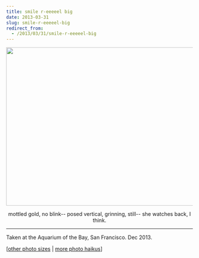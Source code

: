 ```yaml
---
title: smile r-eeeeel big
date: 2013-03-31
slug: smile-r-eeeeel-big
redirect_from:
  - /2013/03/31/smile-r-eeeeel-big
---
```


<p style="text-align:center;"><a href="http://www.flickr.com/photos/daniel_hardman/8332547204/"><img class="aligncenter" alt="" src="http://farm9.staticflickr.com/8491/8332547204_5e0aa50da4_z.jpg" width="640" height="427" /></a></p>
<p style="text-align:center;">mottled gold, no blink--
posed vertical, grinning, still--
she watches back, I think.</p>


<hr />

Taken at the Aquarium of the Bay, San Francisco. Dec 2013.

[<a href="http://www.flickr.com/photos/daniel_hardman/8332547204/sizes/l/" target="_blank">other photo sizes</a> | <a href="http://sivanea.com/category/photos/">more photo haikus</a>]